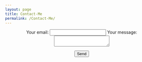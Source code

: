 ```yaml
---
layout: page
title: Contact-Me
permalink: /Contact-Me/
---
```

<!-- modify this form HTML and place wherever you want your form -->

<div style="text-align: center;"><form
  action="https://formspree.io/f/mzbyzpqk"
  method="POST"
>
  <label>
    Your email:
    <input type="email" name="_replyto">
  </label>
  <label>
    Your message:
    <textarea name="message"></textarea>
  </label>

  <!-- your other form fields go here -->

  <button type="submit">Send</button>
</form></div>